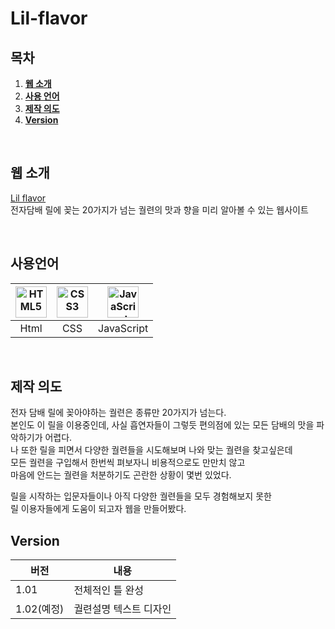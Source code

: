 # Lil-flavor

## 목차
1. [**웹 소개**](#1)
2. [**사용 언어**](#2)
3. [**제작 의도**](#3)
4. [**Version**](#4)

<br/>

<div id="1"></div>

## 웹 소개 
[Lil flavor](https://dhtmdcjf2002.github.io/Lil-flavor/index.html) <br>
전자담배 릴에 꽂는 20가지가 넘는 궐련의 맛과 향을 미리 알아볼 수 있는 웹사이트

<br/>

<div id="2"></div>

## 사용언어
| <img src="https://profilinator.rishav.dev/skills-assets/html5-original-wordmark.svg" alt="HTML5" width="50px" height="50px"  /> | <img src="https://profilinator.rishav.dev/skills-assets/css3-original-wordmark.svg" alt="CSS3" width="50px" height="50px" /> | <img src="https://profilinator.rishav.dev/skills-assets/javascript-original.svg" alt="JavaScript" width="50px" height="50px" /> |
| :-----: | :-----: | :-----: |
| Html | CSS | JavaScript |

<br/>

<div id="3"></div>

## 제작 의도
전자 담배 릴에 꽂아야하는 궐련은 종류만 20가지가 넘는다.<br>
본인도 이 릴을 이용중인데, 사실 흡연자들이 그렇듯 편의점에 있는 모든 담배의 맛을 파악하기가 어렵다.<br>
나 또한 릴을 피면서 다양한 궐련들을 시도해보며 나와 맞는 궐련을 찾고싶은데<br>
모든 궐련을 구입해서 한번씩 펴보자니 비용적으로도 만만치 않고 <br>
마음에 안드는 궐련을 처분하기도 곤란한 상황이 몇번 있었다.<br>

릴을 시작하는 입문자들이나 아직 다양한 궐련들을 모두 경험해보지 못한<br>
릴 이용자들에게 도움이 되고자 웹을 만들어봤다.
<br/>

<div id="4"></div>

## Version 
|버전|내용|
| ------- | ------ |
|1.01|전체적인 틀 완성|
|1.02(예정)|궐련설명 텍스트 디자인|
